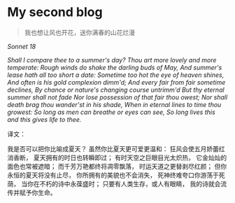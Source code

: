 # My second blog
> 我也想让风也开花，送你满春的山花烂漫

*Sonnet 18*

*Shall I compare thee to a summer's day?*
*Thou art more lovely and more temperate:*
*Rough winds do shake the darling buds of May,*
*And summer's lease hath all too short a date:*
*Sometime too hot the eye of heaven shines,*
*And often is his gold complexion dimm'd;*
*And every fair from fair sometime declines,*
*By chance or nature's changing course untrimm'd*
*But thy eternal summer shall not fade*
*Nor lose possession of that fair thou owest;*
*Nor shall death brag thou wander'st in his shade,*
*When in eternal lines to time thou growest:*
*So long as men can breathe or eyes can see,*
*So long lives this and this gives life to thee.*

译文：

我是否可以把你比喻成夏天？
虽然你比夏天更可爱更温和：
狂风会使五月娇蕾红消香断，
夏天拥有的时日也转瞬即过；
有时天空之巨眼目光太炽热，
它金灿灿的面色也常被遮暗；
而千芳万艳都终将凋零飘落，
时运天道之更替剥尽红颜；
但你永恒的夏天将没有止尽，
你所拥有的美貌也不会消失，
死神终难夸口你游荡于死荫，
当你在不朽的诗中永葆盛时；
只要有人类生存，或人有眼睛，
我的诗就会流传并赋予你生命。

[^《莎士比亚十四行诗》]: 

